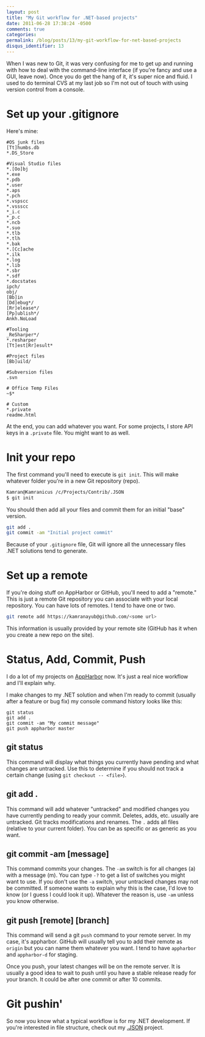 ```yaml
---
layout: post
title: "My Git workflow for .NET-based projects"
date: 2011-06-28 17:38:24 -0500
comments: true
categories:
permalink: /blog/posts/13/my-git-workflow-for-net-based-projects
disqus_identifier: 13
---
```


When I was new to Git, it was very confusing for me to get up and running with how to deal with the command-line interface (if you're fancy and use a GUI, leave now). Once you do get the hang of it, it's super nice and fluid. I used to do terminal CVS at my last job so I'm not out of touch with using version control from a console.

# Set up your .gitignore

Here's mine:

```
#OS junk files
[Tt]humbs.db
*.DS_Store

#Visual Studio files
*.[Oo]bj
*.exe
*.pdb
*.user
*.aps
*.pch
*.vspscc
*.vssscc
*_i.c
*_p.c
*.ncb
*.suo
*.tlb
*.tlh
*.bak
*.[Cc]ache
*.ilk
*.log
*.lib
*.sbr
*.sdf
*.docstates
ipch/
obj/
[Bb]in
[Dd]ebug*/
[Rr]elease*/
[Pp]ublish*/
Ankh.NoLoad

#Tooling
_ReSharper*/
*.resharper
[Tt]est[Rr]esult*

#Project files
[Bb]uild/

#Subversion files
.svn

# Office Temp Files
~$*

# Custom
*.private
readme.html
```

At the end, you can add whatever you want. For some projects, I store API keys in a `.private` file. You might want to as well.

# Init your repo

The first command you'll need to execute is `git init`. This will make whatever folder you're in a new Git repository (repo).

```bash
Kamran@Kamranicus /c/Projects/Contrib/.JSON
$ git init
```

You should then add all your files and commit them for an initial "base" version.

```bash
git add .
git commit -am "Initial project commit"
```

Because of your `.gitignore` file, Git will ignore all the unnecessary files .NET solutions tend to generate.

# Set up a remote

If you're doing stuff on AppHarbor or GitHub, you'll need to add a "remote." This is just a remote Git repository you can associate with your local repository. You can have lots of remotes. I tend to have one or two.

```bash
git remote add https://kamranayub@github.com/<some url>
```

This information is usually provided by your remote site (GitHub has it when you create a new repo on the site).

# Status, Add, Commit, Push

I do a lot of my projects on [AppHarbor](http://appharbor.com) now. It's just a real nice workflow and I'll explain why.

I make changes to my .NET solution and when I'm ready to commit (usually after a feature or bug fix) my console  command history looks like this:

```
git status
git add .
git commit -am "My commit message"
git push appharbor master
```

## git status

This command will display what things you currently have pending and what changes are untracked. Use this to determine if you should not track a certain change (using `git checkout -- <file>`).

## git add .

This command will add whatever "untracked" and modified changes you have currently pending to ready your commit. Deletes, adds, etc. usually are untracked. Git tracks modifications and renames. The `.` adds all files (relative to your current folder). You can be as specific or as generic as you want.

## git commit -am [message]

This command commits your changes. The `-am` switch is for all changes (a) with a message (m). You can type `-?` to get a list of switches you might want to use. If you don't use the `-a` switch, your untracked changes may not be committed. If someone wants to explain why this is the case, I'd love to know (or I guess I could look it up). Whatever the reason is, use `-am` unless you know otherwise.

## git push [remote] [branch]

This command will send a git `push` command to your remote server. In my case, it's appharbor. GitHub will usually tell you to add their remote as `origin` but you can name them whatever you want. I tend to have `appharbor` and `appharbor-d` for staging.

Once you push, your latest changes will be on the remote server. It is usually a good idea to wait to push until you have a stable release ready for your branch. It could be after one commit or after 10 commits.

# Git pushin'

So now you know what a typical workflow is for my .NET development. If you're interested in file structure, check out my [.JSON](http://github.com/kamranayub/.JSON) project.
